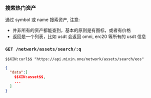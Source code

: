 ### 搜索热门资产

通过 symbol 或 name 搜索资产, 注意:

- 并非所有的资产都能查到，基本的原则是有图标，或者有价格
- 返回是一个列表，比如 usdt 会返回 omni, erc20 等所有的 usdt 信息

### `GET /network/assets/search/:q` 

```
$$XIN:curl$$ "https://api.mixin.one/network/assets/search/eos"
```

```json
{
  "data":[
    $$XIN:asset$$,
    ...
  ]
}
```
